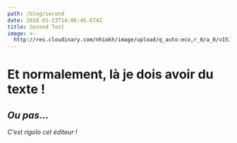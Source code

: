 ```yaml
---
path: /blog/second
date: 2018-01-23T14:06:45.674Z
title: Second Test
image: >-
  http://res.cloudinary.com/nhiokh/image/upload/q_auto:eco,r_0/a_0/v1516787171/sample.jpg
---
```

# Et normalement, là je dois avoir du texte !

## _Ou pas..._

_C'est rigolo cet éditeur !_
